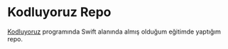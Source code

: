 # Kodluyoruz Repo
[Kodluyoruz](https://www.kodluyoruz.org/) programında Swift alanında almış olduğum eğitimde yaptığım repo.

